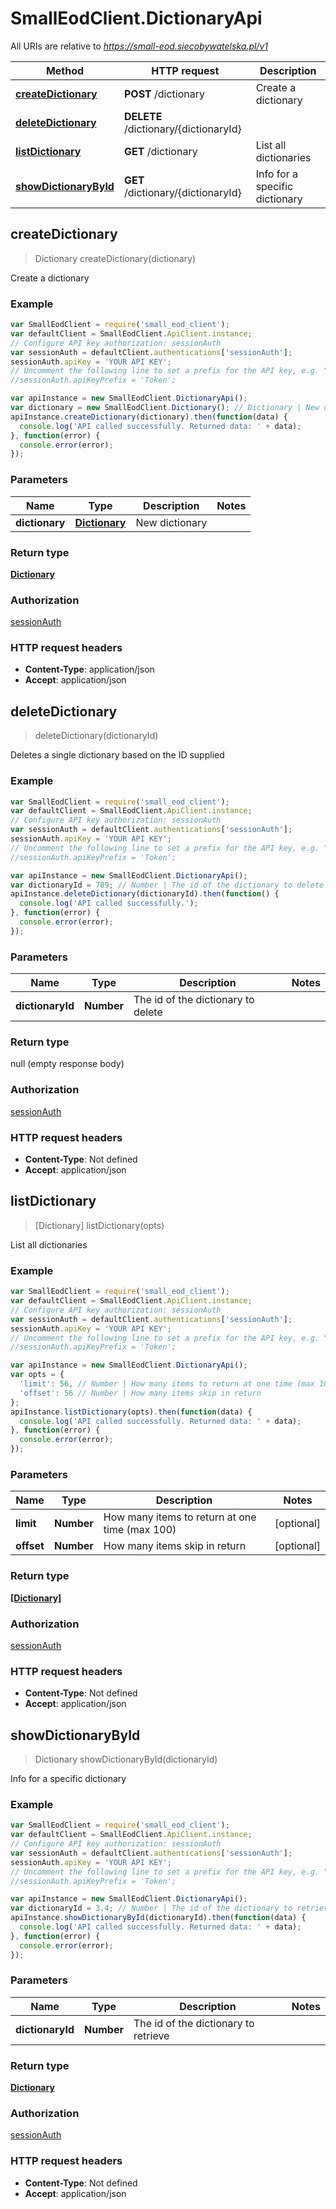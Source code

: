 # SmallEodClient.DictionaryApi

All URIs are relative to *https://small-eod.siecobywatelska.pl/v1*

Method | HTTP request | Description
------------- | ------------- | -------------
[**createDictionary**](DictionaryApi.md#createDictionary) | **POST** /dictionary | Create a dictionary
[**deleteDictionary**](DictionaryApi.md#deleteDictionary) | **DELETE** /dictionary/{dictionaryId} | 
[**listDictionary**](DictionaryApi.md#listDictionary) | **GET** /dictionary | List all dictionaries
[**showDictionaryById**](DictionaryApi.md#showDictionaryById) | **GET** /dictionary/{dictionaryId} | Info for a specific dictionary



## createDictionary

> Dictionary createDictionary(dictionary)

Create a dictionary

### Example

```javascript
var SmallEodClient = require('small_eod_client');
var defaultClient = SmallEodClient.ApiClient.instance;
// Configure API key authorization: sessionAuth
var sessionAuth = defaultClient.authentications['sessionAuth'];
sessionAuth.apiKey = 'YOUR API KEY';
// Uncomment the following line to set a prefix for the API key, e.g. "Token" (defaults to null)
//sessionAuth.apiKeyPrefix = 'Token';

var apiInstance = new SmallEodClient.DictionaryApi();
var dictionary = new SmallEodClient.Dictionary(); // Dictionary | New dictionary
apiInstance.createDictionary(dictionary).then(function(data) {
  console.log('API called successfully. Returned data: ' + data);
}, function(error) {
  console.error(error);
});

```

### Parameters



Name | Type | Description  | Notes
------------- | ------------- | ------------- | -------------
 **dictionary** | [**Dictionary**](Dictionary.md)| New dictionary | 

### Return type

[**Dictionary**](Dictionary.md)

### Authorization

[sessionAuth](../README.md#sessionAuth)

### HTTP request headers

- **Content-Type**: application/json
- **Accept**: application/json


## deleteDictionary

> deleteDictionary(dictionaryId)



Deletes a single dictionary based on the ID supplied

### Example

```javascript
var SmallEodClient = require('small_eod_client');
var defaultClient = SmallEodClient.ApiClient.instance;
// Configure API key authorization: sessionAuth
var sessionAuth = defaultClient.authentications['sessionAuth'];
sessionAuth.apiKey = 'YOUR API KEY';
// Uncomment the following line to set a prefix for the API key, e.g. "Token" (defaults to null)
//sessionAuth.apiKeyPrefix = 'Token';

var apiInstance = new SmallEodClient.DictionaryApi();
var dictionaryId = 789; // Number | The id of the dictionary to delete
apiInstance.deleteDictionary(dictionaryId).then(function() {
  console.log('API called successfully.');
}, function(error) {
  console.error(error);
});

```

### Parameters



Name | Type | Description  | Notes
------------- | ------------- | ------------- | -------------
 **dictionaryId** | **Number**| The id of the dictionary to delete | 

### Return type

null (empty response body)

### Authorization

[sessionAuth](../README.md#sessionAuth)

### HTTP request headers

- **Content-Type**: Not defined
- **Accept**: application/json


## listDictionary

> [Dictionary] listDictionary(opts)

List all dictionaries

### Example

```javascript
var SmallEodClient = require('small_eod_client');
var defaultClient = SmallEodClient.ApiClient.instance;
// Configure API key authorization: sessionAuth
var sessionAuth = defaultClient.authentications['sessionAuth'];
sessionAuth.apiKey = 'YOUR API KEY';
// Uncomment the following line to set a prefix for the API key, e.g. "Token" (defaults to null)
//sessionAuth.apiKeyPrefix = 'Token';

var apiInstance = new SmallEodClient.DictionaryApi();
var opts = {
  'limit': 56, // Number | How many items to return at one time (max 100)
  'offset': 56 // Number | How many items skip in return
};
apiInstance.listDictionary(opts).then(function(data) {
  console.log('API called successfully. Returned data: ' + data);
}, function(error) {
  console.error(error);
});

```

### Parameters



Name | Type | Description  | Notes
------------- | ------------- | ------------- | -------------
 **limit** | **Number**| How many items to return at one time (max 100) | [optional] 
 **offset** | **Number**| How many items skip in return | [optional] 

### Return type

[**[Dictionary]**](Dictionary.md)

### Authorization

[sessionAuth](../README.md#sessionAuth)

### HTTP request headers

- **Content-Type**: Not defined
- **Accept**: application/json


## showDictionaryById

> Dictionary showDictionaryById(dictionaryId)

Info for a specific dictionary

### Example

```javascript
var SmallEodClient = require('small_eod_client');
var defaultClient = SmallEodClient.ApiClient.instance;
// Configure API key authorization: sessionAuth
var sessionAuth = defaultClient.authentications['sessionAuth'];
sessionAuth.apiKey = 'YOUR API KEY';
// Uncomment the following line to set a prefix for the API key, e.g. "Token" (defaults to null)
//sessionAuth.apiKeyPrefix = 'Token';

var apiInstance = new SmallEodClient.DictionaryApi();
var dictionaryId = 3.4; // Number | The id of the dictionary to retrieve
apiInstance.showDictionaryById(dictionaryId).then(function(data) {
  console.log('API called successfully. Returned data: ' + data);
}, function(error) {
  console.error(error);
});

```

### Parameters



Name | Type | Description  | Notes
------------- | ------------- | ------------- | -------------
 **dictionaryId** | **Number**| The id of the dictionary to retrieve | 

### Return type

[**Dictionary**](Dictionary.md)

### Authorization

[sessionAuth](../README.md#sessionAuth)

### HTTP request headers

- **Content-Type**: Not defined
- **Accept**: application/json

